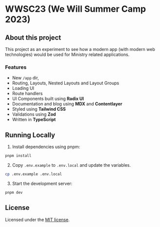 # WWSC23 (We Will Summer Camp 2023)

## About this project
This project as an experiment to see how a modern app (with modern web technologies) would be used for Ministry related applications.

### Features
- New `/app` dir,
- Routing, Layouts, Nested Layouts and Layout Groups
- Loading UI
- Route handlers
- UI Components built using **Radix UI**
- Documentation and blog using **MDX** and **Contentlayer**
- Styled using **Tailwind CSS**
- Validations using **Zod**
- Written in **TypeScript**

## Running Locally

1. Install dependencies using pnpm:

```sh
pnpm install
```

2. Copy `.env.example` to `.env.local` and update the variables.

```sh
cp .env.example .env.local
```

3. Start the development server:

```sh
pnpm dev
```

## License

Licensed under the [MIT license](https://github.com/shadcn/taxonomy/blob/main/LICENSE.md).
